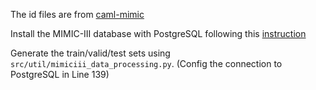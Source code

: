 The id files are from [caml-mimic](https://github.com/jamesmullenbach/caml-mimic)

Install the MIMIC-III database with PostgreSQL following this [instruction](https://mimic.physionet.org/tutorials/install-mimic-locally-ubuntu/)

Generate the train/valid/test sets using `src/util/mimiciii_data_processing.py`.
(Config the connection to PostgreSQL in Line 139)

